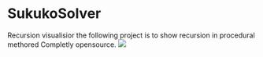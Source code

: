 # SukukoSolver
Recursion visualisior
the following project is to show recursion in procedural methored Completly opensource.
![](https://s5.gifyu.com/images/ezgif.com-video-to-gife5c127731769ac8e.gif)
